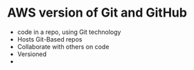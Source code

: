 # AWS version of Git and GitHub
- code in a repo, using Git technology
- Hosts Git-Based repos
- Collaborate with others on code
- Versioned
- 
